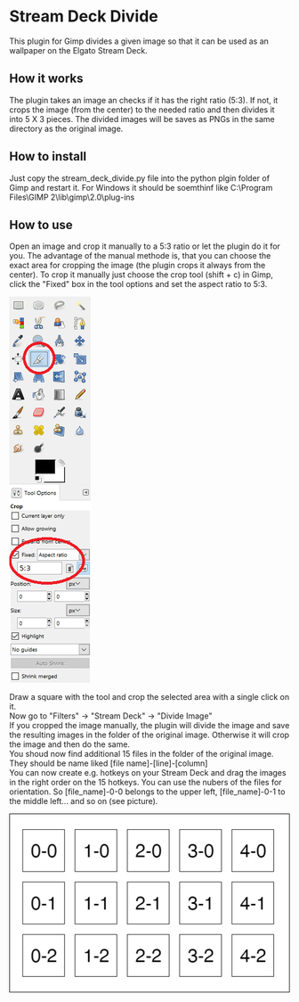# Stream Deck Divide

This plugin for Gimp divides a given image so that it can be used as an wallpaper on the Elgato Stream Deck.

## How it works

The plugin takes an image an checks if it has the right ratio (5:3). If not, it crops the image (from the center) to the needed ratio and then divides it into 5 X 3 pieces. The divided images will be saves as PNGs in the same directory as the original image.

## How to install

Just copy the stream_deck_divide.py file into the python plgin folder of Gimp and restart it. For Windows it should be soemthinf like C:\Program Files\GIMP 2\lib\gimp\2.0\plug-ins

## How to use

Open an image and crop it manually to a 5:3 ratio or let the plugin do it for you. The advantage of the manual methode is, that you can choose the exact area for cropping the image (the plugin crops it always from the center). To crop it manually just choose the crop tool (shift + c) in Gimp, click the "Fixed" box in the tool options and set the aspect ratio to 5:3.

![Gimp Crop Tool](/readme_images/gimp_crop.png)

Draw a square with the tool and crop the selected area with a single click on it.  
Now go to "Filters" -> "Stream Deck" -> "Divide Image"  
If you cropped the image manually, the plugin will divide the image and save the resulting images in the folder of the original image.
Otherwise it will crop the image and then do the same.  
You shoud now find additional 15 files in the folder of the original image. They should be name liked [file name]-[line]-[column]  
You can now create e.g. hotkeys on your Stream Deck and drag the images in the right order on the 15 hotkeys. You can use the nubers of the files for orientation. So [file_name]-0-0 belongs to the upper left, [file_name]-0-1 to the middle left... and so on (see picture).  

![Gimp Crop Tool](/readme_images/stream_deck_layout.png)
